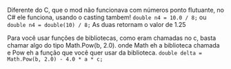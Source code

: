 Diferente do C, que o mod não funcionava com números ponto flutuante, no C# ele funciona, usando o casting tambem!
	`double n4 = 10.0 / 8;`
			ou
	`double n4 = double(10) / 8;`
		As duas retornam o valor de 1.25

Para você usar funções de bibliotecas, como eram chamadas no c, basta chamar algo do tipo Math.Pow(b, 2.0). onde Math eh a biblioteca chamada e Pow eh a função que você quer usar da biblioteca.
	`double delta = Math.Pow(b, 2.0) - 4.0 * a * c;`